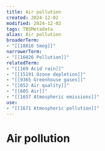 ```yaml
---
title: Air pollution
created: 2024-12-02
modified: 2024-12-02
tags: TBSMetadata
alias: Air pollution
broaderTerm:
- "[[18816 Smog]]"
narrowerTerm:
- "[[16026 Pollution]]"
relatedTerm:
- "[[169 Acid rain]]"
- "[[15191 Ozone depletion]]"
- "[[9365 Greenhouse gases]]"
- "[[652 Air quality]]"
- "[[605 Air]]"
- "[[1657 Atmospheric emissions]]"
use:
- "[[1671 Atmospheric pollution]]"
---
```

# Air pollution
